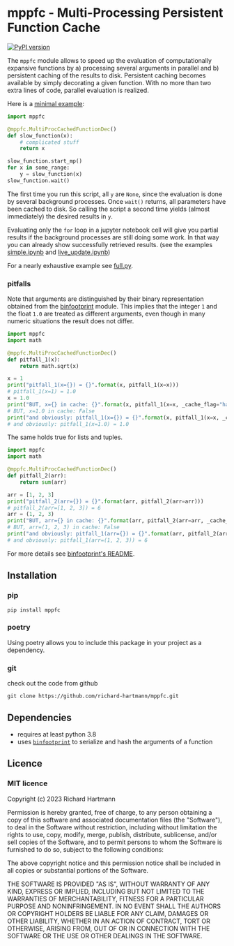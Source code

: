 # mppfc - Multi-Processing Persistent Function Cache

[![PyPI version](https://badge.fury.io/py/mppfc.svg)](https://badge.fury.io/py/mppfc)

The `mppfc` module allows to speed up the evaluation of computationally 
expansive functions by 
a) processing several arguments in parallel and 
b) persistent caching of the results to disk.
Persistent caching becomes available by simply decorating a given function.
With no more than two extra lines of code, parallel evaluation is realized.

Here is a [minimal example](https://github.com/richard-hartmann/mppfc/blob/main/examples/minimal.py):

```python
import mppfc

@mppfc.MultiProcCachedFunctionDec()
def slow_function(x):
    # complicated stuff
    return x

slow_function.start_mp()
for x in some_range:
    y = slow_function(x)
slow_function.wait()
```
The first time you run this script, all `y` are `None`, since the evaluation 
is done by several background processes.
Once `wait()` returns, all parameters have been cached to disk.
So calling the script a second time yields (almost immediately) the
desired results in `y`.

Evaluating only the `for` loop in a jupyter notebook cell
will give you partial results if the background processes are still doing some work.
In that way you can already show successfully retrieved results.
(see the examples [simple.ipynb](https://github.com/richard-hartmann/mppfc/blob/main/examples/simple.ipynb) 
and [live_update.ipynb](https://github.com/richard-hartmann/mppfc/blob/main/examples/live_update.ipynb))

For a nearly exhaustive example see [full.py](https://github.com/richard-hartmann/mppfc/blob/main/examples/full.py).

### pitfalls

Note that arguments are distinguished by their binary representation obtained from the 
[binfootprint](https://github.com/richard-hartmann/binfootprint) module.
This implies that the integer `1` and the float `1.0` are treated as different arguments, even though
in many numeric situations the result does not differ.

```python
import mppfc
import math

@mppfc.MultiProcCachedFunctionDec()
def pitfall_1(x):
    return math.sqrt(x)

x = 1
print("pitfall_1(x={}) = {}".format(x, pitfall_1(x=x)))
# pitfall_1(x=1) = 1.0
x = 1.0
print("BUT, x={} in cache: {}".format(x, pitfall_1(x=x, _cache_flag="has_key")))
# BUT, x=1.0 in cache: False
print("and obviously: pitfall_1(x={}) = {}".format(x, pitfall_1(x=x, _cache_flag="no_cache")))
# and obviously: pitfall_1(x=1.0) = 1.0
```

The same holds true for lists and tuples.

```python
import mppfc
import math

@mppfc.MultiProcCachedFunctionDec()
def pitfall_2(arr):
    return sum(arr)

arr = [1, 2, 3]
print("pitfall_2(arr={}) = {}".format(arr, pitfall_2(arr=arr)))
# pitfall_2(arr=[1, 2, 3]) = 6
arr = (1, 2, 3)
print("BUT, arr={} in cache: {}".format(arr, pitfall_2(arr=arr, _cache_flag="has_key")))
# BUT, arr=(1, 2, 3) in cache: False
print("and obviously: pitfall_1(arr={}) = {}".format(arr, pitfall_2(arr=arr, _cache_flag="no_cache")))
# and obviously: pitfall_1(arr=(1, 2, 3)) = 6
```

For more details see [binfootprint's README](https://github.com/richard-hartmann/binfootprint).

## Installation

### pip

    pip install mppfc

### poetry

Using poetry allows you to include this package in your project as a dependency.

### git

check out the code from github

    git clone https://github.com/richard-hartmann/mppfc.git

## Dependencies

 - requires at least python 3.8
 - uses [`binfootprint`](https://github.com/richard-hartmann/binfootprint) 
   to serialize and hash the arguments of a function 

## Licence

### MIT licence
Copyright (c) 2023 Richard Hartmann

Permission is hereby granted, free of charge, to any person obtaining a copy
of this software and associated documentation files (the "Software"), to deal
in the Software without restriction, including without limitation the rights
to use, copy, modify, merge, publish, distribute, sublicense, and/or sell
copies of the Software, and to permit persons to whom the Software is
furnished to do so, subject to the following conditions:

The above copyright notice and this permission notice shall be included in all
copies or substantial portions of the Software.

THE SOFTWARE IS PROVIDED "AS IS", WITHOUT WARRANTY OF ANY KIND, EXPRESS OR
IMPLIED, INCLUDING BUT NOT LIMITED TO THE WARRANTIES OF MERCHANTABILITY,
FITNESS FOR A PARTICULAR PURPOSE AND NONINFRINGEMENT. IN NO EVENT SHALL THE
AUTHORS OR COPYRIGHT HOLDERS BE LIABLE FOR ANY CLAIM, DAMAGES OR OTHER
LIABILITY, WHETHER IN AN ACTION OF CONTRACT, TORT OR OTHERWISE, ARISING FROM,
OUT OF OR IN CONNECTION WITH THE SOFTWARE OR THE USE OR OTHER DEALINGS IN THE
SOFTWARE.
